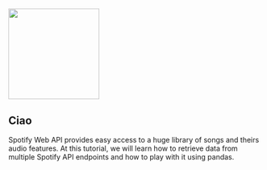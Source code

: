 # <img src="https://upload.wikimedia.org/wikipedia/commons/3/33/Spotify_logo13.png" width="180"> 
## Ciao

Spotify Web API provides easy access to a huge library of songs and theirs audio features. At this tutorial, we will learn how to retrieve data from multiple Spotify API endpoints and how to play with it using pandas.

